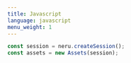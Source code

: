 ```yaml
---
title: Javascript
language: javascript
menu_weight: 1
---
```


```javascript
const session = neru.createSession();
const assets = new Assets(session);


```